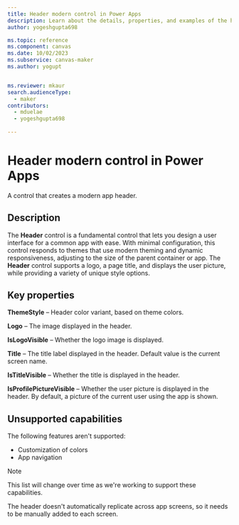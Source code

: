 ```yaml
---
title: Header modern control in Power Apps
description: Learn about the details, properties, and examples of the header modern control in Power Apps.
author: yogeshgupta698

ms.topic: reference
ms.component: canvas
ms.date: 10/02/2023
ms.subservice: canvas-maker
ms.author: yogupt


ms.reviewer: mkaur
search.audienceType: 
  - maker
contributors:
  - mduelae
  - yogeshgupta698
  
---
```

# Header modern control in Power Apps 

A control that creates a modern app header.

## Description

The **Header** control is a fundamental control that lets you design a user interface for a common app with ease. With minimal configuration, this control responds to themes that use modern theming and dynamic responsiveness, adjusting to the size of the parent container or app. The **Header** control supports a logo, a page title, and displays the user picture, while providing a variety of unique style options.


## Key properties

**ThemeStyle** – Header color variant, based on theme colors.

**Logo** – The image displayed in the header. 

**IsLogoVisible** – Whether the logo image is displayed. 

**Title** – The title label displayed in the header. Default value is the current screen name. 

**IsTitleVisible** – Whether the title is displayed in the header.

**IsProfilePictureVisible** – Whether the user picture is displayed in the header. By default, a picture of the current user using the app is shown. 


## Unsupported capabilities

The following features aren't supported:

- Customization of colors 
- App navigation

> [!NOTE]
> This list will change over time as we're working to support these capabilities.

The header doesn't automatically replicate across app screens, so it needs to be manually added to each screen.

